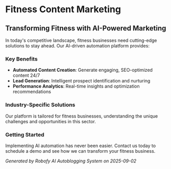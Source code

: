 # Fitness Content Marketing

## Transforming Fitness with AI-Powered Marketing

In today's competitive landscape, fitness businesses need cutting-edge solutions to stay ahead. Our AI-driven automation platform provides:

### Key Benefits
- **Automated Content Creation**: Generate engaging, SEO-optimized content 24/7
- **Lead Generation**: Intelligent prospect identification and nurturing
- **Performance Analytics**: Real-time insights and optimization recommendations

### Industry-Specific Solutions
Our platform is tailored for fitness businesses, understanding the unique challenges and opportunities in this sector.

### Getting Started
Implementing AI automation has never been easier. Contact us today to schedule a demo and see how we can transform your fitness business.

*Generated by Robofy AI Autoblogging System on 2025-09-02*
